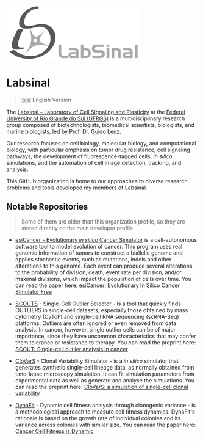 <img src="../logo_no_bg.png" alt="Labsinal Logo" width="350"/>

# Labsinal

> 🇬🇧 English Version

The [Labsinal – Laboratory of Cell Signaling and Plasticity](https://www.ufrgs.br/labsinal/) at the [Federal University of Rio Grande do Sul (UFRGS)](https://www.ufrgs.br/site/) is a multidisciplinary research group composed of biotechnologists, biomedical scientists, biologists, and marine biologists, led by [Prof. Dr. Guido Lenz](http://lattes.cnpq.br/4178667286777514).

Our research focuses on cell biology, molecular biology, and computational biology, with particular emphasis on tumor drug resistance, cell signaling pathways, the development of fluorescence-tagged cells, _in silico_ simulations, and the automation of cell image detection, tracking, and analysis.

This GitHub organization is home to our approaches to diverse research problems and tools developed my members of Labsinal.

## Notable Repositories

> Some of them are older than this organization profile, so they are stored directly on the main developer profile.

- [esiCancer - Evolutionary _in silico_ Cancer Simulator](https://github.com/bernardohenz/esiCancer) is a cell-autonomous software tool to model evolution of cancer. This program uses real genomic information of tumors to construct a biallelic genome and applies stochastic events, such as mutations, indels and other alterations to this genome. Each event can produce several alterations to the probability of division, death, event rate per division, and/or maximal divisions, which impact the population of cells over time. You can read the paper here: [esiCancer: Evolutionary In Silico Cancer Simulator Free](https://doi.org/10.1158/0008-5472.CAN-17-3924)

- [SCOUTS](https://github.com/jfaccioni/scouts) - Single-Cell Outlier Selector - is a tool that quickly finds OUTLIERS in single-cell datasets, especially those obtained by mass cytometry (CyToF) and single-cell RNA sequencing (scRNA-Seq) platforms. Outliers are often ignored or even removed from data analysis. In cancer, however, single outlier cells can be of major importance, since they have uncommon characteristics that may confer them tolerance or resistance to therapy. You can read the preprint here: [SCOUT: Single-cell outlier analysis in cancer](https://doi.org/10.1101/2020.03.25.007518)

- [CloVarS](https://github.com/jfaccioni/clovars) - Clonal Variability Simulator - is a _in silico_ simulator that generates synthetic single-cell lineage data, as normally obtained from time-lapse microscopy simulation. It can fit simulation parameters from experimental data as well as generate and analyse the simulations. You can read the preprint here: [CloVarS: a simulation of single-cell clonal variability](https://doi.org/10.1101/2024.02.22.581631)

- [DynaFit](https://github.com/jfaccioni/dynafit/) - Dynamic cell fitness analysis through clonogenic variance - is a methodological approach to measure cell fitness dynamics. DynaFit's rationale is based on the growth rate of individual colonies and its variance across colonies with similar size. You can read the paper here: [Cancer Cell Fitness is Dynamic](https://doi.org/10.1158/0008-5472.CAN-20-2488)

